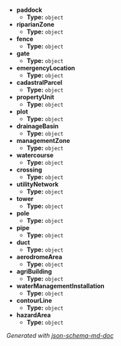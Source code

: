  - <b id="#/properties/paddock">paddock</b>
	 - **Type:** `object`
 - <b id="#/properties/riparianZone">riparianZone</b>
	 - **Type:** `object`
 - <b id="#/properties/fence">fence</b>
	 - **Type:** `object`
 - <b id="#/properties/gate">gate</b>
	 - **Type:** `object`
 - <b id="#/properties/emergencyLocation">emergencyLocation</b>
	 - **Type:** `object`
 - <b id="#/properties/cadastralParcel">cadastralParcel</b>
	 - **Type:** `object`
 - <b id="#/properties/propertyUnit">propertyUnit</b>
	 - **Type:** `object`
 - <b id="#/properties/plot">plot</b>
	 - **Type:** `object`
 - <b id="#/properties/drainageBasin">drainageBasin</b>
	 - **Type:** `object`
 - <b id="#/properties/managementZone">managementZone</b>
	 - **Type:** `object`
 - <b id="#/properties/watercourse">watercourse</b>
	 - **Type:** `object`
 - <b id="#/properties/crossing">crossing</b>
	 - **Type:** `object`
 - <b id="#/properties/utilityNetwork">utilityNetwork</b>
	 - **Type:** `object`
 - <b id="#/properties/tower">tower</b>
	 - **Type:** `object`
 - <b id="#/properties/pole">pole</b>
	 - **Type:** `object`
 - <b id="#/properties/pipe">pipe</b>
	 - **Type:** `object`
 - <b id="#/properties/duct">duct</b>
	 - **Type:** `object`
 - <b id="#/properties/aerodromeArea">aerodromeArea</b>
	 - **Type:** `object`
 - <b id="#/properties/agriBuilding">agriBuilding</b>
	 - **Type:** `object`
 - <b id="#/properties/waterManagementInstallation">waterManagementInstallation</b>
	 - **Type:** `object`
 - <b id="#/properties/contourLine">contourLine</b>
	 - **Type:** `object`
 - <b id="#/properties/hazardArea">hazardArea</b>
	 - **Type:** `object`

_Generated with [json-schema-md-doc](https://brianwendt.github.io/json-schema-md-doc/)_